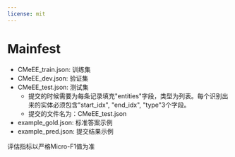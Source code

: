 ```yaml
---
license: mit
---
```

# Mainfest
- CMeEE_train.json: 训练集 
- CMeEE_dev.json: 验证集
- CMeEE_test.json: 测试集
  - 提交的时候需要为每条记录填充"entities"字段，类型为列表。每个识别出来的实体必须包含"start_idx", "end_idx", "type"3个字段。
  - 提交的文件名为：CMeEE_test.json
- example_gold.json: 标准答案示例
- example_pred.json: 提交结果示例

评估指标以严格Micro-F1值为准